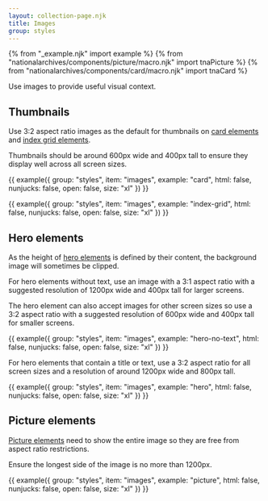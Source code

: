 ```yaml
---
layout: collection-page.njk
title: Images
group: styles
---
```


{% from "_example.njk" import example %}
{% from "nationalarchives/components/picture/macro.njk" import tnaPicture %}
{% from "nationalarchives/components/card/macro.njk" import tnaCard %}

Use images to provide useful visual context.

## Thumbnails

Use 3:2 aspect ratio images as the default for thumbnails on [card elements](/design-system/components/card/) and [index grid elements](/design-system/components/index-grid/).

Thumbnails should be around 600px wide and 400px tall to ensure they display well across all screen sizes.

{{ example({ group: "styles", item: "images", example: "card", html: false, nunjucks: false, open: false, size: "xl" }) }}

{{ example({ group: "styles", item: "images", example: "index-grid", html: false, nunjucks: false, open: false, size: "xl" }) }}

## Hero elements

As the height of [hero elements](/design-system/components/hero/) is defined by their content, the background image will sometimes be clipped.

For hero elements without text, use an image with a 3:1 aspect ratio with a suggested resolution of 1200px wide and 400px tall for larger screens.

The hero element can also accept images for other screen sizes so use a 3:2 aspect ratio with a suggested resolution of 600px wide and 400px tall for smaller screens.

{{ example({ group: "styles", item: "images", example: "hero-no-text", html: false, nunjucks: false, open: false, size: "xl" }) }}

For hero elements that contain a title or text, use a 3:2 aspect ratio for all screen sizes and a resolution of around 1200px wide and 800px tall.

{{ example({ group: "styles", item: "images", example: "hero", html: false, nunjucks: false, open: false, size: "xl" }) }}

## Picture elements

[Picture elements](/design-system/components/picture/) need to show the entire image so they are free from aspect ratio restrictions.

Ensure the longest side of the image is no more than 1200px.

{{ example({ group: "styles", item: "images", example: "picture", html: false, nunjucks: false, open: false, size: "xl" }) }}
